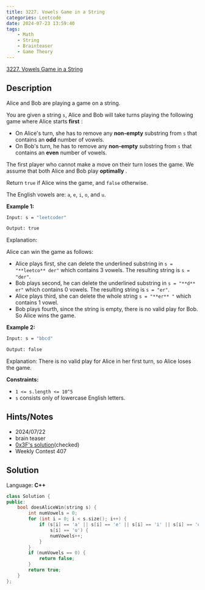 ```yaml
---
title: 3227. Vowels Game in a String
categories: Leetcode
date: 2024-07-23 13:59:40
tags:
    - Math
    - String
    - Brainteaser
    - Game Theory
---
```


[3227. Vowels Game in a String](https://leetcode.com/problems/vowels-game-in-a-string/description/)

## Description

Alice and Bob are playing a game on a string.

You are given a string `s`, Alice and Bob will take turns playing the following game where Alice starts **first** :

- On Alice's turn, she has to remove any **non-empty** substring from `s` that contains an **odd**  number of vowels.
- On Bob's turn, he has to remove any **non-empty** substring from `s` that contains an **even**  number of vowels.

The first player who cannot make a move on their turn loses the game. We assume that both Alice and Bob play **optimally** .

Return `true` if Alice wins the game, and `false` otherwise.

The English vowels are: `a`, `e`, `i`, `o`, and `u`.

**Example 1:**

```bash
Input: s = "leetcoder"

Output: true
```

Explanation:

Alice can win the game as follows:

- Alice plays first, she can delete the underlined substring in `s = "**leetco** der"` which contains 3 vowels. The resulting string is `s = "der"`.
- Bob plays second, he can delete the underlined substring in `s = "**d** er"` which contains 0 vowels. The resulting string is `s = "er"`.
- Alice plays third, she can delete the whole string `s = "**er** "` which contains 1 vowel.
- Bob plays fourth, since the string is empty, there is no valid play for Bob. So Alice wins the game.

**Example 2:**

```bash
Input: s = "bbcd"

Output: false
```

Explanation:
There is no valid play for Alice in her first turn, so Alice loses the game.

**Constraints:**

- `1 <= s.length <= 10^5`
- `s` consists only of lowercase English letters.

## Hints/Notes

- 2024/07/22
- brain teaser
- [0x3F's solution](https://leetcode.cn/problems/vowels-game-in-a-string/solutions/2851733/nao-jin-ji-zhuan-wan-pythonjavacgo-by-en-4dp0/)(checked)
- Weekly Contest 407

## Solution

Language: **C++**

```C++
class Solution {
public:
    bool doesAliceWin(string s) {
        int numVowels = 0;
        for (int i = 0; i < s.size(); i++) {
            if (s[i] == 'a' || s[i] == 'e' || s[i] == 'i' || s[i] == 'o' ||
                s[i] == 'u') {
                numVowels++;
            }
        }
        if (numVowels == 0) {
            return false;
        }
        return true;
    }
};
```
